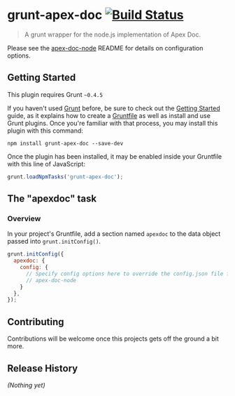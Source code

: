 # grunt-apex-doc [![Build Status](https://travis-ci.org/dsharrison/grunt-apex-doc.svg?branch=master)](https://travis-ci.org/dsharrison/grunt-apex-doc)

> A grunt wrapper for the node.js implementation of Apex Doc.

Please see the [apex-doc-node](https://github.com/dsharrison/apex-doc-node) README for details on configuration options.

## Getting Started
This plugin requires Grunt `~0.4.5`

If you haven't used [Grunt](http://gruntjs.com/) before, be sure to check out the [Getting Started](http://gruntjs.com/getting-started) guide, as it explains how to create a [Gruntfile](http://gruntjs.com/sample-gruntfile) as well as install and use Grunt plugins. Once you're familiar with that process, you may install this plugin with this command:

```shell
npm install grunt-apex-doc --save-dev
```

Once the plugin has been installed, it may be enabled inside your Gruntfile with this line of JavaScript:

```js
grunt.loadNpmTasks('grunt-apex-doc');
```

## The "apexdoc" task

### Overview
In your project's Gruntfile, add a section named `apexdoc` to the data object passed into `grunt.initConfig()`.

```js
grunt.initConfig({
  apexdoc: {
    config: {
      // Specify config options here to override the config.json file from
      // apex-doc-node
    }
  },
});
```


## Contributing
Contributions will be welcome once this projects gets off the ground a bit more.

## Release History
_(Nothing yet)_
